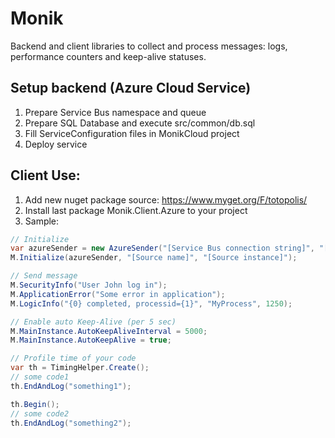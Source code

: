 # Monik
Backend and client libraries to collect and process messages: logs, performance counters and keep-alive statuses. 

## Setup backend (Azure Cloud Service)
1. Prepare Service Bus namespace and queue
2. Prepare SQL Database and execute src/common/db.sql
3. Fill ServiceConfiguration files in MonikCloud project
4. Deploy service

## Client Use:
1. Add new nuget package source: https://www.myget.org/F/totopolis/
2. Install last package Monik.Client.Azure to your project
3. Sample:
```csharp
// Initialize
var azureSender = new AzureSender("[Service Bus connection string]", "[Queue name]");
M.Initialize(azureSender, "[Source name]", "[Source instance]");

// Send message
M.SecurityInfo("User John log in");
M.ApplicationError("Some error in application");
M.LogicInfo("{0} completed, processid={1}", "MyProcess", 1250);

// Enable auto Keep-Alive (per 5 sec)
M.MainInstance.AutoKeepAliveInterval = 5000;
M.MainInstance.AutoKeepAlive = true;

// Profile time of your code
var th = TimingHelper.Create();
// some code1
th.EndAndLog("something1");

th.Begin();
// some code2
th.EndAndLog("something2");
```
